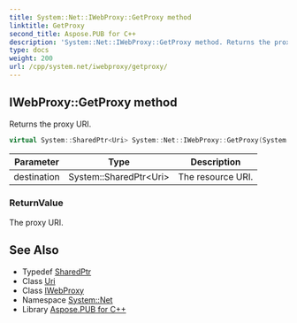 ```yaml
---
title: System::Net::IWebProxy::GetProxy method
linktitle: GetProxy
second_title: Aspose.PUB for C++
description: 'System::Net::IWebProxy::GetProxy method. Returns the proxy URI in C++.'
type: docs
weight: 200
url: /cpp/system.net/iwebproxy/getproxy/
---
```

## IWebProxy::GetProxy method


Returns the proxy URI.

```cpp
virtual System::SharedPtr<Uri> System::Net::IWebProxy::GetProxy(System::SharedPtr<Uri> destination)=0
```


| Parameter | Type | Description |
| --- | --- | --- |
| destination | System::SharedPtr\<Uri\> | The resource URI. |

### ReturnValue

The proxy URI.

## See Also

* Typedef [SharedPtr](../../../system/sharedptr/)
* Class [Uri](../../../system/uri/)
* Class [IWebProxy](../)
* Namespace [System::Net](../../)
* Library [Aspose.PUB for C++](../../../)
